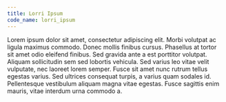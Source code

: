 ```yaml
---
title: Lorri Ipsum
code_name: lorri_ipsum
---
```


Lorem ipsum dolor sit amet, consectetur adipiscing elit. Morbi volutpat ac ligula maximus commodo. Donec mollis finibus cursus. Phasellus at tortor sit amet odio eleifend finibus. Sed gravida ante a est porttitor volutpat. Aliquam sollicitudin sem sed lobortis vehicula. Sed varius leo vitae velit vulputate, nec laoreet lorem semper. Fusce sit amet nunc rutrum tellus egestas varius. Sed ultrices consequat turpis, a varius quam sodales id. Pellentesque vestibulum aliquam magna vitae egestas. Fusce sagittis enim mauris, vitae interdum urna commodo a.
